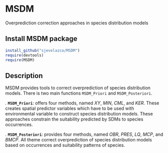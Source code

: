 # MSDM
Overprediction correction approaches in species distribution models


## Install MSDM package

```r
install_github("sjevelazco/MSDM")
require(devtools)
require(MSDM)
```

## Description

MSDM provides tools to correct overprediction of species distribution models. There is two main functions `MSDM_Priori` and `MSDM_Posteriori`. 

*.* **`MSDM_Priori`**: offers four methods, named *XY*, *MIN*,  *CML*, and *KER*. These creates spatial predictor variables which have to be used with environmental variable to construct species distribution models. These approaches constrain the suitability predicted by SDMs to species occurrences.

*.* **`MSDM_Posteriori`**: provides four methods, named *OBR*, *PRES*, *LQ*, *MCP*, and *BMCP*. All theme correct overprediction of species distribution models based on occurrences and suitability patterns of species. 


